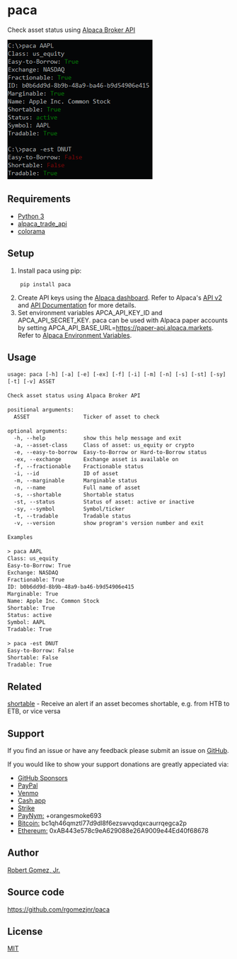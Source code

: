 # paca
Check asset status using [Alpaca Broker API](https://alpaca.markets/)

![paca example screenshot](images/paca-example-screenshot.png)

## Requirements
- [Python 3](https://www.python.org/downloads/)
- [alpaca_trade_api](https://github.com/alpacahq/alpaca-trade-api-python)
- [colorama](https://github.com/tartley/colorama)

## Setup
1. Install paca using pip:
```
    pip install paca
```
2. Create API keys using the [Alpaca dashboard](https://app.alpaca.markets/login). Refer to Alpaca's [API v2](https://alpaca.markets/docs/api-documentation/api-v2/) and [API Documentation](https://alpaca.markets/docs/api-documentation/) for more details.
3. Set environment variables APCA_API_KEY_ID and APCA_API_SECRET_KEY.
paca can be used with Alpaca paper accounts by setting APCA_API_BASE_URL=https://paper-api.alpaca.markets. Refer to
[Alpaca Environment Variables](https://github.com/alpacahq/alpaca-trade-api-python#alpaca-environment-variables).

## Usage
```
usage: paca [-h] [-a] [-e] [-ex] [-f] [-i] [-m] [-n] [-s] [-st] [-sy] [-t] [-v] ASSET

Check asset status using Alpaca Broker API

positional arguments:
  ASSET                 Ticker of asset to check

optional arguments:
  -h, --help            show this help message and exit
  -a, --asset-class     Class of asset: us_equity or crypto
  -e, --easy-to-borrow  Easy-to-Borrow or Hard-to-Borrow status
  -ex, --exchange       Exchange asset is available on
  -f, --fractionable    Fractionable status
  -i, --id              ID of asset
  -m, --marginable      Marginable status
  -n, --name            Full name of asset
  -s, --shortable       Shortable status
  -st, --status         Status of asset: active or inactive
  -sy, --symbol         Symbol/ticker
  -t, --tradable        Tradable status
  -v, --version         show program's version number and exit

Examples

> paca AAPL
Class: us_equity
Easy-to-Borrow: True
Exchange: NASDAQ
Fractionable: True
ID: b0b6dd9d-8b9b-48a9-ba46-b9d54906e415
Marginable: True
Name: Apple Inc. Common Stock
Shortable: True
Status: active
Symbol: AAPL
Tradable: True

> paca -est DNUT
Easy-to-Borrow: False
Shortable: False
Tradable: True
```

## Related
[shortable](https://github.com/rgomezjnr/shortable) - Receive an alert if an asset becomes shortable, e.g. from HTB to ETB, or vice versa

## Support
If you find an issue or have any feedback please submit an issue on [GitHub](https://github.com/rgomezjnr/paca/issues).

If you would like to show your support donations are greatly appeciated via:
- [GitHub Sponsors](https://github.com/sponsors/rgomezjnr)
- [PayPal](https://paypal.me/rgomezjnr)
- [Venmo](https://account.venmo.com/u/rgomezjnr)
- [Cash app](https://cash.app/$rgomezjnr)
- [Strike](https://strike.me/rgomezjnr)
- [PayNym:](https://paynym.is/+orangesmoke693) +orangesmoke693
- [Bitcoin:](bitcoin:bc1qh46qmztl77d9dl8f6ezswvqdqxcaurrqegca2p) bc1qh46qmztl77d9dl8f6ezswvqdqxcaurrqegca2p
- [Ethereum:](ethereum:0xAB443e578c9eA629088e26A9009e44Ed40f68678) 0xAB443e578c9eA629088e26A9009e44Ed40f68678

## Author
[Robert Gomez, Jr.](https://github.com/rgomezjnr)

## Source code
https://github.com/rgomezjnr/paca

## License
[MIT](https://github.com/rgomezjnr/paca/blob/master/LICENSE.txt)
